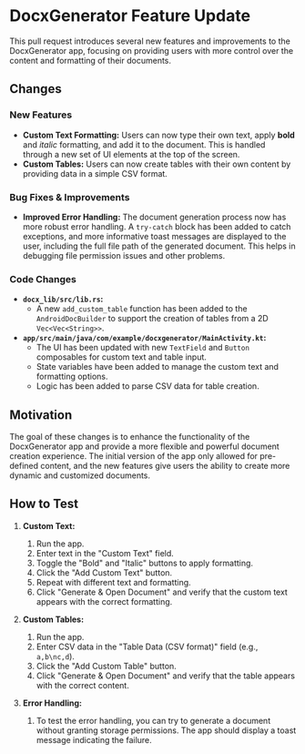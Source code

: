 # DocxGenerator Feature Update

This pull request introduces several new features and improvements to the DocxGenerator app, focusing on providing users with more control over the content and formatting of their documents.

## Changes

### New Features

*   **Custom Text Formatting:** Users can now type their own text, apply **bold** and *italic* formatting, and add it to the document. This is handled through a new set of UI elements at the top of the screen.
*   **Custom Tables:** Users can now create tables with their own content by providing data in a simple CSV format.

### Bug Fixes & Improvements

*   **Improved Error Handling:** The document generation process now has more robust error handling. A `try-catch` block has been added to catch exceptions, and more informative toast messages are displayed to the user, including the full file path of the generated document. This helps in debugging file permission issues and other problems.

### Code Changes

*   **`docx_lib/src/lib.rs`:**
    *   A new `add_custom_table` function has been added to the `AndroidDocBuilder` to support the creation of tables from a 2D `Vec<Vec<String>>`.
*   **`app/src/main/java/com/example/docxgenerator/MainActivity.kt`:**
    *   The UI has been updated with new `TextField` and `Button` composables for custom text and table input.
    *   State variables have been added to manage the custom text and formatting options.
    -   Logic has been added to parse CSV data for table creation.

## Motivation

The goal of these changes is to enhance the functionality of the DocxGenerator app and provide a more flexible and powerful document creation experience. The initial version of the app only allowed for pre-defined content, and the new features give users the ability to create more dynamic and customized documents.

## How to Test

1.  **Custom Text:**
    1.  Run the app.
    2.  Enter text in the "Custom Text" field.
    3.  Toggle the "Bold" and "Italic" buttons to apply formatting.
    4.  Click the "Add Custom Text" button.
    5.  Repeat with different text and formatting.
    6.  Click "Generate & Open Document" and verify that the custom text appears with the correct formatting.

2.  **Custom Tables:**
    1.  Run the app.
    2.  Enter CSV data in the "Table Data (CSV format)" field (e.g., `a,b\nc,d`).
    3.  Click the "Add Custom Table" button.
    4.  Click "Generate & Open Document" and verify that the table appears with the correct content.

3.  **Error Handling:**
    1.  To test the error handling, you can try to generate a document without granting storage permissions. The app should display a toast message indicating the failure.
